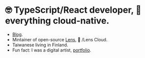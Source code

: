 # :nerd_face: TypeScript/React developer, :hugs: everything cloud-native.

- [Blog](https://dev.to/chenhunghan).
- Mintainer of open-source [Lens](https://github.com/lensapp/lens), 🌱 /Lens Cloud.
- Taiwanese living in Finland.
- Fun fact: I was a digital artist, [portfolio](https://chenhunghan.github.io/).
